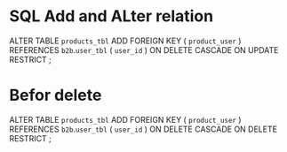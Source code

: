 SQL Add and ALter relation
==========================
ALTER TABLE  `products_tbl` ADD FOREIGN KEY (  `product_user` ) REFERENCES  `b2b`.`user_tbl` (
`user_id`
) ON DELETE CASCADE ON UPDATE RESTRICT ;



Befor delete
============
ALTER TABLE  `products_tbl` ADD FOREIGN KEY (  `product_user` ) REFERENCES  `b2b`.`user_tbl` (
`user_id`
) ON DELETE CASCADE ON DELETE RESTRICT ;